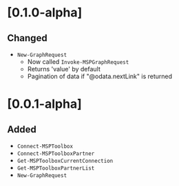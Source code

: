 # [0.1.0-alpha]

## Changed

- ```New-GraphRequest```
    - Now called ```Invoke-MSPGraphRequest```
    - Returns 'value' by default
    - Pagination of data if "@odata.nextLink" is returned

# [0.0.1-alpha]

## Added

- ```Connect-MSPToolbox```
- ```Connect-MSPToolboxPartner```
- ```Get-MSPToolboxCurrentConnection```
- ```Get-MSPToolboxPartnerList```
- ```New-GraphRequest```